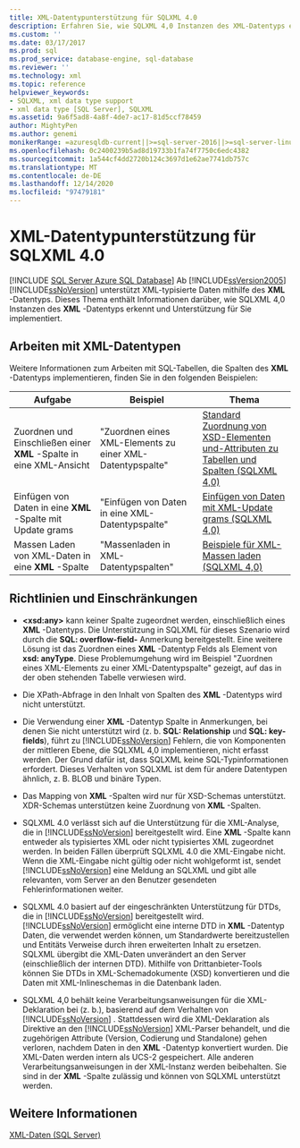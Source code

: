 ```yaml
---
title: XML-Datentypunterstützung für SQLXML 4.0
description: Erfahren Sie, wie SQLXML 4,0 Instanzen des XML-Datentyps erkennt und Unterstützung dafür implementiert.
ms.custom: ''
ms.date: 03/17/2017
ms.prod: sql
ms.prod_service: database-engine, sql-database
ms.reviewer: ''
ms.technology: xml
ms.topic: reference
helpviewer_keywords:
- SQLXML, xml data type support
- xml data type [SQL Server], SQLXML
ms.assetid: 9a6f5ad8-4a8f-4de7-ac17-81d5ccf78459
author: MightyPen
ms.author: genemi
monikerRange: =azuresqldb-current||>=sql-server-2016||>=sql-server-linux-2017||=azuresqldb-mi-current
ms.openlocfilehash: 0c2400239b5ad8d19733b1fa74f7750c6edc4382
ms.sourcegitcommit: 1a544cf4dd2720b124c3697d1e62ae7741db757c
ms.translationtype: MT
ms.contentlocale: de-DE
ms.lasthandoff: 12/14/2020
ms.locfileid: "97479181"
---
```

# <a name="xml-data-type-support-in-sqlxml-40"></a>XML-Datentypunterstützung für SQLXML 4.0
[!INCLUDE [SQL Server Azure SQL Database](../../includes/applies-to-version/sql-asdb.md)]
  Ab [!INCLUDE[ssVersion2005](../../includes/ssversion2005-md.md)] [!INCLUDE[ssNoVersion](../../includes/ssnoversion-md.md)] unterstützt XML-typisierte Daten mithilfe des **XML** -Datentyps. Dieses Thema enthält Informationen darüber, wie SQLXML 4,0 Instanzen des **XML** -Datentyps erkennt und Unterstützung für Sie implementiert.  
  
## <a name="working-with-xml-data-types"></a>Arbeiten mit XML-Datentypen  
 Weitere Informationen zum Arbeiten mit SQL-Tabellen, die Spalten des **XML** -Datentyps implementieren, finden Sie in den folgenden Beispielen:  
  
|Aufgabe|Beispiel|Thema|  
|----------|-------------|-----------|  
|Zuordnen und Einschließen einer **XML** -Spalte in eine XML-Ansicht|"Zuordnen eines XML-Elements zu einer XML-Datentypspalte"|[Standard Zuordnung von XSD-Elementen und-Attributen zu Tabellen und Spalten &#40;SQLXML 4,0&#41;](../../relational-databases/sqlxml-annotated-xsd-schemas-using/default-mapping-of-xsd-elements-and-attributes-to-tables-and-columns-sqlxml-4-0.md)|  
|Einfügen von Daten in eine **XML** -Spalte mit Update grams|"Einfügen von Daten in eine XML-Datentypspalte"|[Einfügen von Daten mit XML-Update grams &#40;SQLXML 4,0&#41;](../../relational-databases/sqlxml-annotated-xsd-schemas-xpath-queries/updategrams/inserting-data-using-xml-updategrams-sqlxml-4-0.md)|  
|Massen Laden von XML-Daten in eine **XML** -Spalte|"Massenladen in XML-Datentypspalten"|[Beispiele für XML-Massen laden &#40;SQLXML 4,0&#41;](../../relational-databases/sqlxml-annotated-xsd-schemas-xpath-queries/bulk-load-xml/xml-bulk-load-examples-sqlxml-4-0.md)|  
  
## <a name="guidelines-and-limitations"></a>Richtlinien und Einschränkungen  
  
-   **\<xsd:any>** kann keiner Spalte zugeordnet werden, einschließlich eines **XML** -Datentyps. Die Unterstützung in SQLXML für dieses Szenario wird durch die **SQL: overflow-field-** Anmerkung bereitgestellt. Eine weitere Lösung ist das Zuordnen eines **XML** -Datentyp Felds als Element von **xsd: anyType**. Diese Problemumgehung wird im Beispiel "Zuordnen eines XML-Elements zu einer XML-Datentypspalte" gezeigt, auf das in der oben stehenden Tabelle verwiesen wird.  
  
-   Die XPath-Abfrage in den Inhalt von Spalten des **XML** -Datentyps wird nicht unterstützt.  
  
-   Die Verwendung einer **XML** -Datentyp Spalte in Anmerkungen, bei denen Sie nicht unterstützt wird (z. b. **SQL: Relationship** und **SQL: key-fields**), führt zu [!INCLUDE[ssNoVersion](../../includes/ssnoversion-md.md)] Fehlern, die von Komponenten der mittleren Ebene, die SQLXML 4,0 implementieren, nicht erfasst werden. Der Grund dafür ist, dass SQLXML keine SQL-Typinformationen erfordert. Dieses Verhalten von SQLXML ist dem für andere Datentypen ähnlich, z. B. BLOB und binäre Typen.  
  
-   Das Mapping von **XML** -Spalten wird nur für XSD-Schemas unterstützt. XDR-Schemas unterstützen keine Zuordnung von **XML** -Spalten.  
  
-   SQLXML 4.0 verlässt sich auf die Unterstützung für die XML-Analyse, die in [!INCLUDE[ssNoVersion](../../includes/ssnoversion-md.md)] bereitgestellt wird. Eine **XML** -Spalte kann entweder als typisiertes XML oder nicht typisiertes XML zugeordnet werden. In beiden Fällen überprüft SQLXML 4.0 die XML-Eingabe nicht.  Wenn die XML-Eingabe nicht gültig oder nicht wohlgeformt ist, sendet [!INCLUDE[ssNoVersion](../../includes/ssnoversion-md.md)] eine Meldung an SQLXML und gibt alle relevanten, vom Server an den Benutzer gesendeten Fehlerinformationen weiter.  
  
-   SQLXML 4.0 basiert auf der eingeschränkten Unterstützung für DTDs, die in [!INCLUDE[ssNoVersion](../../includes/ssnoversion-md.md)] bereitgestellt wird. [!INCLUDE[ssNoVersion](../../includes/ssnoversion-md.md)] ermöglicht eine interne DTD in **XML** -Datentyp Daten, die verwendet werden können, um Standardwerte bereitzustellen und Entitäts Verweise durch ihren erweiterten Inhalt zu ersetzen. SQLXML übergibt die XML-Daten unverändert an den Server (einschließlich der internen DTD). Mithilfe von Drittanbieter-Tools können Sie DTDs in XML-Schemadokumente (XSD) konvertieren und die Daten mit XML-Inlineschemas in die Datenbank laden.  
  
-   SQLXML 4,0 behält keine Verarbeitungsanweisungen für die XML-Deklaration bei (z. b.), basierend auf dem Verhalten von [!INCLUDE[ssNoVersion](../../includes/ssnoversion-md.md)] . Stattdessen wird die XML-Deklaration als Direktive an den [!INCLUDE[ssNoVersion](../../includes/ssnoversion-md.md)] XML-Parser behandelt, und die zugehörigen Attribute (Version, Codierung und Standalone) gehen verloren, nachdem Daten in den **XML** -Datentyp konvertiert wurden. Die XML-Daten werden intern als UCS-2 gespeichert. Alle anderen Verarbeitungsanweisungen in der XML-Instanz werden beibehalten. Sie sind in der **XML** -Spalte zulässig und können von SQLXML unterstützt werden.  
  
## <a name="see-also"></a>Weitere Informationen  
 [XML-Daten &#40;SQL Server&#41;](../../relational-databases/xml/xml-data-sql-server.md)  
  
  
